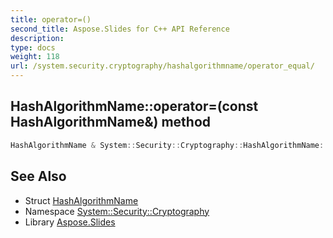 ```yaml
---
title: operator=()
second_title: Aspose.Slides for C++ API Reference
description: 
type: docs
weight: 118
url: /system.security.cryptography/hashalgorithmname/operator_equal/
---
```

## HashAlgorithmName::operator=(const HashAlgorithmName\&) method




```cpp
HashAlgorithmName & System::Security::Cryptography::HashAlgorithmName::operator=(const HashAlgorithmName &)=default
```

## See Also

* Struct [HashAlgorithmName](../)
* Namespace [System::Security::Cryptography](../../)
* Library [Aspose.Slides](../../../)